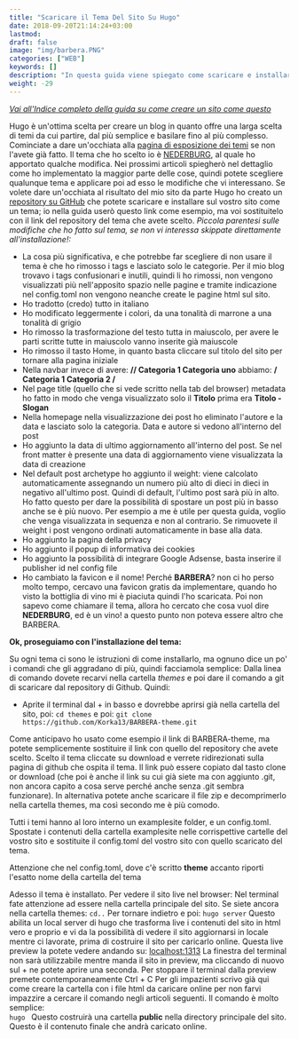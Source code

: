 ```yaml
---
title: "Scaricare il Tema Del Sito Su Hugo"
date: 2018-09-20T21:14:24+03:00
lastmod:
draft: false
image: "img/barbera.PNG"
categories: ["WEB"]
keywords: []
description: "In questa guida viene spiegato come scaricare e installare uno dei tanti temi su Hugo static site generator usando git, offerto il tema di questo sito e spiegati i comandi che Hugo da a disposizione per abilitare il localserver e pubblicare la versione finale del sito web"
weight: -29
---
```

*[Vai all'Indice completo della guida su come creare un sito come questo](/post/come-costruire-questo-blog-a-costo-zero-indice/)*

Hugo è un'ottima scelta per creare un blog in quanto offre una larga scelta di temi da cui partire, dal più semplice e basilare fino al più complesso.
Cominciate a dare un'occhiata alla <a href="https://themes.gohugo.io/" target="&#95;blank">pagina di esposizione dei temi</a> se non l'avete già fatto.
Il tema che ho scelto io è <a href="https://themes.gohugo.io/hugo-nederburg-theme/" target="&#95;blank">NEDERBURG</a>, al quale ho apportato qualche modifica. Nei prossimi articoli spiegherò nel dettaglio come ho implementato la maggior parte delle cose, quindi potete scegliere qualunque tema e applicare poi ad esso le modifiche che vi interessano.
Se volete dare un'occhiata al risultato del mio sito da parte Hugo ho creato un <a href="https://github.com/Korka13/BARBERA-theme" target="&#95;blank">repository su GitHub</a> che potete scaricare e installare sul vostro sito come un tema; io nella guida userò questo link come esempio, ma voi sostituitelo con il link del repository del tema che avete scelto.
*Piccola parentesi sulle modifiche che ho fatto sul tema, se non vi interessa skippate direttamente all'installazione!:*

- La cosa più significativa, e che potrebbe far scegliere di non usare il tema è che ho rimosso i tags e lasciato solo le categorie. Per il mio blog trovavo i tags confusionari e inutili, quindi li ho rimossi, non vengono visualizzati più nell'apposito spazio nelle pagine e tramite indicazione nel config.toml non vengono neanche create le pagine html sul sito.
- Ho tradotto (credo) tutto in italiano
- Ho modificato leggermente i colori, da una tonalità di marrone a una tonalità di grigio
- Ho rimosso la trasformazione del testo tutta in maiuscolo, per avere le parti scritte tutte in maiuscolo vanno inserite già maiuscole
- Ho rimosso il tasto Home, in quanto basta cliccare sul titolo del sito per tornare alla pagina iniziale
- Nella navbar invece di avere: **// Categoria 1 Categoria uno** abbiamo: **/ Categoria 1 Categoria 2 /**
- Nel page title (quello che si vede scritto nella tab del browser) metadata ho fatto in modo che venga visualizzato solo il **Titolo** prima era **Titolo - Slogan**
- Nella homepage nella visualizzazione dei post ho eliminato l'autore e la data e lasciato solo la categoria. Data e autore si vedono all'interno del post
- Ho aggiunto la data di ultimo aggiornamento all'interno del post. Se nel front matter è presente una data di aggiornamento viene visualizzata la data di creazione
- Nel default post archetype ho aggiunto il weight: viene calcolato automaticamente assegnando un numero più alto di dieci in dieci in negativo all'ultimo post. Quindi di default, l'ultimo post sarà più in alto. Ho fatto questo per dare la possibilità di spostare un post più in basso anche se è più nuovo. Per esempio a me è utile per questa guida, voglio che venga visualizzata in sequenza e non al contrario. Se rimuovete il weight i post vengono ordinati automaticamente in base alla data.
- Ho aggiunto la pagina della privacy
- Ho aggiunto il popup di informativa dei cookies
- Ho aggiunto la possibilità di integrare Google Adsense, basta inserire il publisher id nel config file
- Ho cambiato la favicon e il nome! Perché **BARBERA**? non ci ho perso molto tempo, cercavo una favicon gratis da implementare, quando ho visto la bottiglia di vino mi è piaciuta quindi l'ho scaricata. Poi non sapevo come chiamare il tema, allora ho cercato che cosa vuol dire **NEDERBURG**, ed è un vino! a questo punto non poteva essere altro che BARBERA.

**Ok, proseguiamo con l'installazione del tema:**

Su ogni tema ci sono le istruzioni di come installarlo, ma ognuno dice un po' i comandi che gli aggradano di più, quindi facciamola semplice:
Dalla linea di comando dovete recarvi nella cartella *themes* e poi dare il comando a git di scaricare dal repository di Github. Quindi:

* Aprite il terminal dal + in basso e dovrebbe aprirsi già nella cartella del sito, poi:
```cd themes```
e poi:
```git clone https://github.com/Korka13/BARBERA-theme.git```

Come anticipavo ho usato come esempio il link di BARBERA-theme, ma potete semplicemente sostituire il link con quello del repository che avete scelto.
Scelto il tema cliccate su download e verrete ridirezionati sulla pagina di github che ospita il tema. Il link può essere copiato dal tasto clone or download (che poi è anche il link su cui già siete ma con aggiunto .git, non ancora capito a cosa serve perché anche senza .git sembra funzionare). In alternativa potete anche scaricare il file zip e decomprimerlo nella cartella themes, ma così secondo me è più comodo.

Tutti i temi hanno al loro interno un examplesite folder, e un config.toml. Spostate i contenuti della cartella examplesite nelle corrispettive cartelle del vostro sito e sostituite il config.toml del vostro sito con quello scaricato del tema.

Attenzione che nel config.toml, dove c'è scritto **theme** accanto riporti l'esatto nome della cartella del tema

Adesso il tema è installato. Per vedere il sito live nel browser:
Nel terminal fate attenzione ad essere nella cartella principale del sito. Se siete ancora nella cartella themes:
```cd..```
Per tornare indietro e poi:
```hugo server```
Questo abilita un local server di hugo che trasforma live i contenuti del sito in html vero e proprio e vi da la possibilità di vedere il sito aggiornarsi in locale mentre ci lavorate, prima di costruire il sito per caricarlo online.
Questa live preview la potete vedere andando su:
<a href="http://localhost:1313/" target="_blank">localhost:1313</a>
La finestra del terminal non sarà utilizzabile mentre manda il sito in preview, ma cliccando di nuovo sul + ne potete aprire una seconda.
Per stoppare il terminal dalla preview premete contemporaneamente Ctrl + C
Per gli impazienti scrivo già qui come creare la cartella con i file html da caricare online per non farvi impazzire a cercare il comando negli articoli seguenti. Il comando è molto semplice:  
```hugo ```
Questo costruirà una cartella **public** nella directory principale del sito. Questo è il contenuto finale che andrà caricato online.
